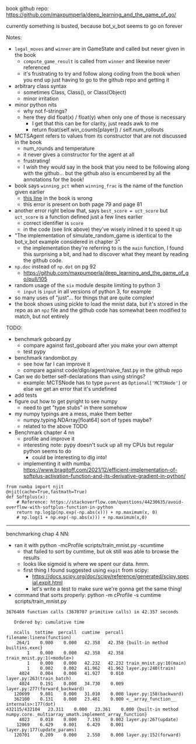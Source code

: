 book github repo: https://github.com/maxpumperla/deep_learning_and_the_game_of_go/

currently something is busted, because bot_v_bot seems to go on forever

Notes:

- `legal_moves` and `winner` are in GameState and called but never given in the book
  - `compute_game_result` is called from `winner` and likewise never referenced
  - it's frustrating to try and follow along coding from the book when you
    end up just having to go to the github repo and getting it
- arbitrary class syntax
  - sometimes Class, Class(), or Class(Object)
  - minor irritation
- minor python nits
  - why not f-strings?
  - here they did float(x) / float(y) when only one of those is necessary
    - I get that this can be for clarity, just reads awk to me
    - return float(self.win_counts[player]) / self.num_rollouts
- MCTSAgent refers to values from its constructor that are not discussed in the book
  - num_rounds and temperature
  - it never gives a constructor for the agent at all
  - frustrating!
  - I wish they would say in the book that you need to be following along with the github... but the github also is encumbered by all the annotations for the book!
- book says `winning_pct` when `winning_frac` is the name of the function given earlier
  - [this line](https://github.com/maxpumperla/deep_learning_and_the_game_of_go/blob/6148f57eb98e4c75b102d096401efe780e911442/code/dlgo/mcts/mcts.py#L152) in the book is wrong
  - this error is present on both page 79 and page 81
- another error right below that, says `best_score = uct_score` but `uct_score` is a function defined just a few lines earlier
  - correct identifier is `score`
  - in the code (see link above) they've wisely inlined it to speed it up
- "The implementation of simulate_random_game is identical to the bot_v_bot example considered in chapter 3"
  - the implementation they're referring to is the `main` function, I found this surprising a bit, and had to discover what they meant by reading the github code.
- `np.doc` instead of `np.dot` on pg 92
  - https://github.com/maxpumperla/deep_learning_and_the_game_of_go/pull/105
- random usage of the `six` module despite limiting to python 3
  - `input` is `input` in all versions of python 3, for example
- so many uses of "just"... for things that are quite complex!
- the book shows using pickle to load the mnist data, but it's stored in the repo as an `npz` file and the github code has somewhat been modified to match, but not entirely

TODO:

- benchmark goboard.py
  - compare against fast_goboard after you make your own attempt
  - test pypy
- benchmark randombot.py
  - see how far I can improve it
  - compare against code/dlgo/agent/naive_fast.py in the github repo
- Can we do better self-declarations than using strings?
  - example: MCTSNode has to type `parent` as `Optional['MCTSNode']` or else
    we get an error that it's undefined
- add tests
- figure out how to get pyright to see numpy
  - need to get "type stubs" in there somehow
- my numpy typings are a mess, make them better
  - numpy.typing.NDArray[float64] sort of types maybe?
  - related to the above TODO
- Benchmark chapter 4 nn
  - profile and improve it
  - interesting note: pypy doesn't suck up all my CPUs but regular python seems to do
    - could be interesting to dig into!
  - implementing it with numba: https://www.bragitoff.com/2021/12/efficient-implementation-of-softplus-activation-function-and-its-derivative-gradient-in-python/

```
from numba import njit
@njit(cache=True,fastmath=True)
def Softplus(x):
    # Reference: https://stackoverflow.com/questions/44230635/avoid-overflow-with-softplus-function-in-python
    return np.log1p(np.exp(-np.abs(x))) + np.maximum(x, 0)
    # np.log(1 + np.exp(-np.abs(x))) + np.maximum(x,0)
```

---

benchmarking chap 4 NN:

- ran it with python -mcProfile scripts/train_mnist.py -scumtime
  - that failed to sort by cumtime, but ok still was able to browse the results
  - looks like sigmoid is where we spent our data. hmm.
  - first thing I found suggested using `expit` from scipy:
    - https://docs.scipy.org/doc/scipy/reference/generated/scipy.special.expit.html
    - let's write a test to make sure we're gonna get the same thing!
- command that sorts properly: python -m cProfile -s cumtime scripts/train_mnist.py

```
3676469 function calls (3670707 primitive calls) in 42.357 seconds

   Ordered by: cumulative time

   ncalls  tottime  percall  cumtime  percall filename:lineno(function)
    264/1    0.000    0.000   42.358   42.358 {built-in method builtins.exec}
        1    0.000    0.000   42.358   42.358 train_mnist.py:1(<module>)
        1    0.000    0.000   42.232   42.232 train_mnist.py:10(main)
        1    0.002    0.002   41.962   41.962 layer.py:240(train)
     4024    0.004    0.000   41.927    0.010 layer.py:263(train_batch)
     4024    0.191    0.000   34.730    0.009 layer.py:277(forward_backward)
   120699    9.801    0.000   31.010    0.000 layer.py:158(backward)
   362100    0.131    0.000   23.461    0.000 <__array_function__ internals>:177(dot)
432115/432104   23.311    0.000   23.361    0.000 {built-in method numpy.core._multiarray_umath.implement_array_function}
     4023    0.018    0.000    7.193    0.002 layer.py:267(update)
    12069    6.429    0.001    6.429    0.001 layer.py:177(update_params)
   120701    0.209    0.000    2.550    0.000 layer.py:152(forward)
```
